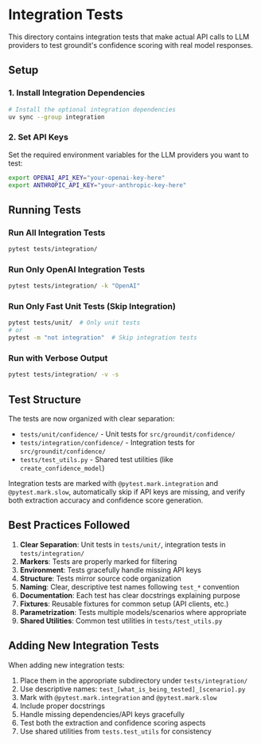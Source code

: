 # Integration Tests

This directory contains integration tests that make actual API calls to LLM providers to test groundit's confidence scoring with real model responses.

## Setup

### 1. Install Integration Dependencies

```bash
# Install the optional integration dependencies
uv sync --group integration
```

### 2. Set API Keys

Set the required environment variables for the LLM providers you want to test:

```bash
export OPENAI_API_KEY="your-openai-key-here"
export ANTHROPIC_API_KEY="your-anthropic-key-here"
```

## Running Tests

### Run All Integration Tests
```bash
pytest tests/integration/
```

### Run Only OpenAI Integration Tests
```bash
pytest tests/integration/ -k "OpenAI"
```

### Run Only Fast Unit Tests (Skip Integration)
```bash
pytest tests/unit/  # Only unit tests
# or
pytest -m "not integration"  # Skip integration tests
```

### Run with Verbose Output
```bash
pytest tests/integration/ -v -s
```

## Test Structure

The tests are now organized with clear separation:

- `tests/unit/confidence/` - Unit tests for `src/groundit/confidence/`
- `tests/integration/confidence/` - Integration tests for `src/groundit/confidence/`
- `tests/test_utils.py` - Shared test utilities (like `create_confidence_model`)

Integration tests are marked with `@pytest.mark.integration` and `@pytest.mark.slow`, automatically skip if API keys are missing, and verify both extraction accuracy and confidence score generation.

## Best Practices Followed

1. **Clear Separation**: Unit tests in `tests/unit/`, integration tests in `tests/integration/`
2. **Markers**: Tests are properly marked for filtering
3. **Environment**: Tests gracefully handle missing API keys
4. **Structure**: Tests mirror source code organization
5. **Naming**: Clear, descriptive test names following `test_*` convention
6. **Documentation**: Each test has clear docstrings explaining purpose
7. **Fixtures**: Reusable fixtures for common setup (API clients, etc.)
8. **Parametrization**: Tests multiple models/scenarios where appropriate
9. **Shared Utilities**: Common test utilities in `tests/test_utils.py`

## Adding New Integration Tests

When adding new integration tests:

1. Place them in the appropriate subdirectory under `tests/integration/`
2. Use descriptive names: `test_[what_is_being_tested]_[scenario].py`
3. Mark with `@pytest.mark.integration` and `@pytest.mark.slow`
4. Include proper docstrings
5. Handle missing dependencies/API keys gracefully
6. Test both the extraction and confidence scoring aspects
7. Use shared utilities from `tests.test_utils` for consistency
